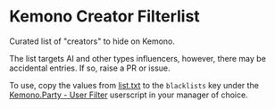# Kemono Creator Filterlist

Curated list of "creators" to hide on Kemono.

The list targets AI and other types influencers, however, there may be accidental entries. If so, raise a PR or issue.

To use, copy the values from [list.txt](https://github.com/komoreshi/kemono-filterlist/blob/master/list.txt) to the `blacklists` key under the [Kemono.Party - User Filter](https://sleazyfork.org/en/scripts/471723-kemono-party-user-filter/code) userscript in your manager of choice. 

